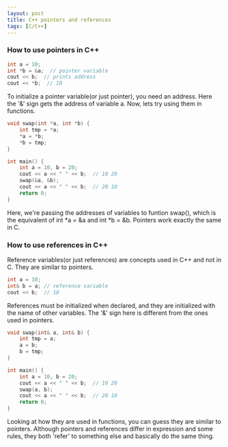 ```yaml
---
layout: post
title: C++ pointers and references
tags: [C/C++]
---
```


### How to use pointers in C++

```cpp
int a = 10;
int *b = &a;  // pointer variable
cout << b;  // prints address
cout << *b;  // 10
```

To initialize a pointer variable(or just pointer), you need an address. Here the '&' sign gets the address of variable a. Now, lets try using them in functions.

```cpp
void swap(int *a, int *b) {
    int tmp = *a;
    *a = *b;
    *b = tmp;
}

int main() {
    int a = 10, b = 20;
    cout << a << " " << b;  // 10 20
    swap(&a, &b);
    cout << a << " " << b;  // 20 10
    return 0;
}
```

Here, we're passing the addresses of variables to funtion swap(), which is the equivalent of int *a = &a and int *b = &b. Pointers work exactly the same in C.


### How to use references in C++

Reference variables(or just references) are concepts used in C++ and not in C. They are similar to pointers.

```cpp
int a = 10;
int& b = a; // reference variable
cout << b;  // 10
```

References must be initialized when declared, and they are initialized with the name of other variables. The '&' sign here is different from the ones used in pointers.

```cpp
void swap(int& a, int& b) {
    int tmp = a;
    a = b;
    b = tmp;
}

int main() {
    int a = 10, b = 20;
    cout << a << " " << b;  // 10 20
    swap(a, b);
    cout << a << " " << b;  // 20 10
    return 0;
}
```

Looking at how they are used in functions, you can guess they are similar to pointers. Although pointers and references differ in expression and some rules, they both 'refer' to something else and basically do the same thing.
